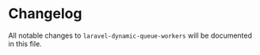 # Changelog

All notable changes to `laravel-dynamic-queue-workers` will be documented in this file.
